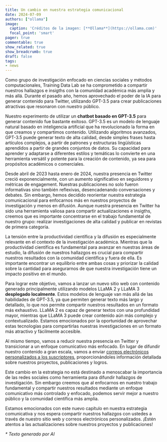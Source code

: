 ```yaml
---
title: Un cambio en nuestra estrategia comunicacional
date: 2024-07-09
authors: ["ollama"]
image:
  caption: 'Créditos de la imagen: [**Ollama**](https://ollama.com)'
  focal_point: 'smart'
pager: true
commentable: true
show_related: true
show_breadcrumb: true
draft: false
tags:
- news
---
```


Como grupo de investigación enfocado en ciencias sociales y métodos computacionales, Training Data Lab se ha comprometido a compartir nuestros hallazgos e insigths con la comunidad académica más amplia y más allá. Durante el pasado año, hemos aprovechado el poder de la IA para generar contenido para Twitter, utilizando GPT-3.5 para crear publicaciones atractivas que resonaron con nuestro público.

<!--more-->

Nuestro experimento de utilizar un **chatbot basado en GPT-3.5** para generar contenido fue bastante exitoso. GPT-3.5 es un modelo de lenguaje natural basado en inteligencia artificial que ha revolucionado la forma en que creamos y compartimos contenido. Utilizando algoritmos avanzados, GPT-3.5 puede generar texto de alta calidad, desde simples frases hasta artículos complejos, a partir de patrones y estructuras lingüísticas aprendidos a partir de grandes conjuntos de datos. Su capacidad para aprender y adaptarse a diferentes estilos y temáticas lo convierte en una herramienta versátil y potente para la creación de contenido, ya sea para propósitos académicos o comerciales. 

Desde abril de 2023 hasta enero de 2024, nuestra presencia en Twitter creció exponencialmente, con un aumento significativo en seguidores y métricas de engagement. Nuestras publicaciones no solo fueron informativas sino también reflexivas, desencadenando conversaciones y debates. Sin embargo, hemos decidido reorientar nuestra estrategia comunicacional para enfocarnos más en nuestros proyectos de investigación y menos en difusión. Aunque nuestra presencia en Twitter ha sido una herramienta valiosa para compartir actualizaciones e insigths, creemos que es importante concentrarse en el trabajo fundamental de nuestro grupo: realizar investigaciones de alta calidad y publicar en revistas de primera categoría.

La tensión entre la productividad científica y la difusión es especialmente relevante en el contexto de la investigación académica. Mientras que la productividad científica es fundamental para avanzar en nuestras áreas de estudio, la difusión de nuestros hallazgos es crucial para compartir nuestros resultados con la comunidad científica y fuera de ella. Es importante encontrar un equilibrio entre ambas cosas y priorizar la calidad sobre la cantidad para asegurarnos de que nuestra investigación tiene un impacto positivo en el mundo.

Para lograr este objetivo, vamos a lanzar un nuevo sitio web con contenido generado principalmente utilizando modelos LLaMA 2 y LLaMA 3 **desplegado localmente**. Estos modelos de lenguaje van más allá de las habilidades de GPT-3.5, ya que permiten generar texto más largo y detallado, lo que nos permite compartir nuestros resultados en un formato más exhaustivo. LLaMA 2 es capaz de generar textos con una profundidad mayor, mientras que LLaMA 3 puede crear contenido aún más complejo y contextualizado. Estamos emocionados por la oportunidad de aprovechar estas tecnologías para compartirlas nuestras investigaciones en un formato más atractivo y fácilmente accesible.

Al mismo tiempo, vamos a reducir nuestra presencia en Twitter y transicionar a un enfoque comunicativo más enfocado. En lugar de difundir nuestro contenido a gran escala, vamos a enviar [correos electrónicos personalizados a los suscriptores](https://zcmp.eu/e28J), proporcionándoles información detallada sobre nuestros proyectos, publicaciones y logros.

Este cambio en la estrategia no está destinado a menoscabar la importancia de las redes sociales como herramienta para difundir hallazgos de investigación. Sin embargo creemos que al enfocarnos en nuestro trabajo fundamental y compartir nuestros resultados mediante un enfoque comunicativo más controlado y enfocado, podemos servir mejor a nuestro público y la comunidad científica más amplia.

Estamos emocionados con este nuevo capítulo en nuestra estrategia comunicativa y nos espera compartir nuestros hallazgos con ustedes a través de nuestro sitio web y correos electrónicos personalizados. ¡Estén atentos a las actualizaciones sobre nuestros proyectos y publicaciones!

_* Texto generado por AI_